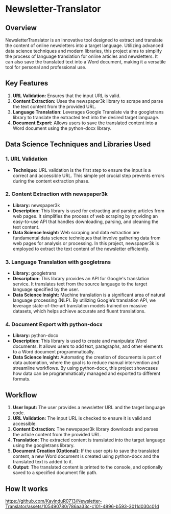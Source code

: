 # Newsletter-Translator

## Overview
NewsletterTranslator is an innovative tool designed to extract and translate the content of online newsletters into a target language. Utilizing advanced data science techniques and modern libraries, this project aims to simplify the process of language translation for online articles and newsletters. It can also save the translated text into a Word document, making it a versatile tool for personal and professional use.

## Key Features
1. **URL Validation:** Ensures that the input URL is valid.
2. **Content Extraction:** Uses the newspaper3k library to scrape and parse the text content from the provided URL.
3. **Language Translation:** Leverages Google Translate via the googletrans library to translate the extracted text into the desired target language.
4. **Document Export:** Allows users to save the translated content into a Word document using the python-docx library.

## Data Science Techniques and Libraries Used
### 1. URL Validation
- **Technique:** URL validation is the first step to ensure the input is a correct and accessible URL. This simple yet crucial step prevents errors during the content extraction phase.
  
### 2. Content Extraction with newspaper3k
- **Library:** newspaper3k
- **Description:** This library is used for extracting and parsing articles from web pages. It simplifies the process of web scraping by providing an easy-to-use API that handles downloading, parsing, and cleaning the text content.
- **Data Science Insight:** Web scraping and data extraction are fundamental data science techniques that involve gathering data from web pages for analysis or processing. In this project, newspaper3k is employed to extract the text content of the newsletter efficiently.

### 3. Language Translation with googletrans
- **Library:** googletrans
- **Description:** This library provides an API for Google's translation service. It translates text from the source language to the target language specified by the user.
- **Data Science Insight:** Machine translation is a significant area of natural language processing (NLP). By utilizing Google’s translation API, we leverage state-of-the-art translation models trained on massive datasets, which helps achieve accurate and fluent translations.

### 4. Document Export with python-docx
- **Library:** python-docx
- **Description:** This library is used to create and manipulate Word documents. It allows users to add text, paragraphs, and other elements to a Word document programmatically.
- **Data Science Insight:** Automating the creation of documents is part of data automation, where the goal is to reduce manual intervention and streamline workflows. By using python-docx, this project showcases how data can be programmatically managed and exported to different formats.

## Workflow
1. **User Input:** The user provides a newsletter URL and the target language code.
2. **URL Validation:** The input URL is checked to ensure it is valid and accessible.
3. **Content Extraction:** The newspaper3k library downloads and parses the article content from the provided URL.
4. **Translation:** The extracted content is translated into the target language using the googletrans library.
5. **Document Creation (Optional):** If the user opts to save the translated content, a new Word document is created using python-docx and the translated text is added to it.
6. **Output:** The translated content is printed to the console, and optionally saved to a specified document file path.

## How It works 

https://github.com/KavinduR0713/Newsletter-Translator/assets/105490780/786aa33c-c101-4896-b593-3011d030c01d
